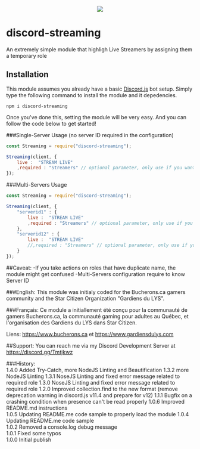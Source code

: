 <p align="center"><a href="https://nodei.co/npm/discord-streaming/"><img src="https://nodei.co/npm/discord-streaming.png"></a></p>

# discord-streaming
An extremely simple module that highligh Live Streamers by assigning them a temporary role 

## Installation
This module assumes you already have a basic [Discord.js](https://discord.js.org/#/) bot setup.
Simply type the following command to install the module and it depedencies.
```
npm i discord-streaming
``` 

Once you've done this, setting the module will be very easy.
And you can follow the code  below to get started!

###Single-Server Usage (no server ID required in the configuration)
```js
const Streaming = require("discord-streaming");

Streaming(client, {
	live :  "STREAM LIVE"
	,required : "Streamers" // optional parameter, only use if you want to take action on people of a specific role
});
```
###Multi-Servers Usage 

```js
const Streaming = require("discord-streaming");

Streaming(client, {
	"serverid1" : {
		live :  "STREAM LIVE"
		,required : "Streamers" // optional parameter, only use if you want to take action on people of a specific role
	}, 
	"serverid12" : {
		live :  "STREAM LIVE"		
		//,required : "Streamers" // optional parameter, only use if you want to take action on people of a specific role
	}
});
```

##Caveat:
-If you take actions on roles that have duplicate name, the module might get confused 
-Multi-Servers configuration require to know Server ID

###English:
This module was initialy coded for the Bucherons.ca gamers community and the Star Citizen Organization "Gardiens du LYS".

###Français:
Ce module a initiallement été conçu pour la communauté de gamers Bucherons.ca, la communauté gaming pour adultes au Québec, et l'organisation des Gardiens du LYS dans Star Citizen.  
  
Liens:  https://www.bucherons.ca et https://www.gardiensdulys.com  

##Support:
You can reach me via my Discord Development Server at https://discord.gg/Tmtjkwz

###History:  
1.4.0 Added Try-Catch, more NodeJS Linting and Beautification
1.3.2 more NodeJS Linting
1.3.1 NoseJS Linting and fixed error message related to required role
1.3.0 NoseJS Linting and fixed error message related to required role
1.2.0 Improved collection.find to the new format (remove deprecation warning in discord.js v11.4 and prepare for v12)
1.1.1 Bugfix on a crashing condition when presence can't be read properly
1.0.6 Improved README.md instructions  
1.0.5 Updating README.me code sample to properly load the module
1.0.4 Updating README.me code sample  
1.0.2 Removed a console.log debug message  
1.0.1 Fixed some typos  
1.0.0 Initial publish  